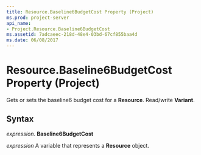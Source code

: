 ```yaml
---
title: Resource.Baseline6BudgetCost Property (Project)
ms.prod: project-server
api_name:
- Project.Resource.Baseline6BudgetCost
ms.assetid: 7adcaeec-218d-48e4-03bd-67cf855baa4d
ms.date: 06/08/2017
---
```



# Resource.Baseline6BudgetCost Property (Project)

Gets or sets the baseline6 budget cost for a **Resource**. Read/write **Variant**.


## Syntax

 _expression_. **Baseline6BudgetCost**

 _expression_ A variable that represents a **Resource** object.


